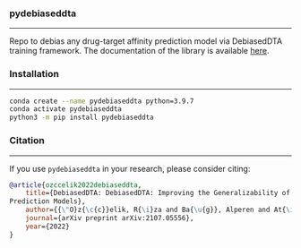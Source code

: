 ### pydebiaseddta
-----------------

Repo to debias any drug-target affinity prediction model via DebiasedDTA training framework. The documentation of the library is available [here](https://rizaozcelik.github.io/pydebiaseddta/).

### Installation
----------------
```bash
conda create --name pydebiaseddta python=3.9.7
conda activate pydebiaseddta
python3 -m pip install pydebiaseddta
```

### Citation
------------
If you use `pydebiaseddta` in your research, please consider citing:

```bibtex
@article{ozccelik2022debiaseddta,
    title={DebiasedDTA: DebiasedDTA: Improving the Generalizability of Drug-Target Affinity
Prediction Models},
    author={{\"O}z{\c{c}}elik, R{\i}za and Ba{\u{g}}, Alperen and At{\i}l, Berk and Barsbey, Melih and {\"O}zg{\"u}r, Arzucan and {\"O}zk{\i}r{\i}ml{\i}, Elif},
    journal={arXiv preprint arXiv:2107.05556},
    year={2022}
}
```